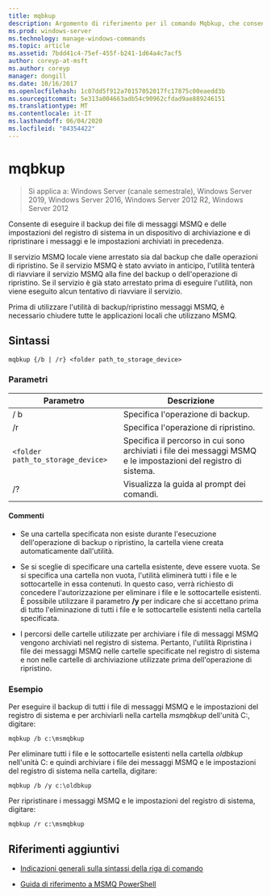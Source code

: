 ```yaml
---
title: mqbkup
description: Argomento di riferimento per il comando Mqbkup, che consente di eseguire il backup dei file di messaggi MSMQ e delle impostazioni del registro di sistema in un dispositivo di archiviazione e di ripristinare i messaggi e le impostazioni archiviati in precedenza.
ms.prod: windows-server
ms.technology: manage-windows-commands
ms.topic: article
ms.assetid: 7bdd41c4-75ef-455f-b241-1d64a4c7acf5
author: coreyp-at-msft
ms.author: coreyp
manager: dongill
ms.date: 10/16/2017
ms.openlocfilehash: 1c07dd5f912a70157052017fc17875c00eaedd3b
ms.sourcegitcommit: 5e313a004663adb54c90962cfdad9ae889246151
ms.translationtype: MT
ms.contentlocale: it-IT
ms.lasthandoff: 06/04/2020
ms.locfileid: "84354422"
---
```

# <a name="mqbkup"></a>mqbkup

> Si applica a: Windows Server (canale semestrale), Windows Server 2019, Windows Server 2016, Windows Server 2012 R2, Windows Server 2012

Consente di eseguire il backup dei file di messaggi MSMQ e delle impostazioni del registro di sistema in un dispositivo di archiviazione e di ripristinare i messaggi e le impostazioni archiviati in precedenza.

Il servizio MSMQ locale viene arrestato sia dal backup che dalle operazioni di ripristino. Se il servizio MSMQ è stato avviato in anticipo, l'utilità tenterà di riavviare il servizio MSMQ alla fine del backup o dell'operazione di ripristino. Se il servizio è già stato arrestato prima di eseguire l'utilità, non viene eseguito alcun tentativo di riavviare il servizio.

Prima di utilizzare l'utilità di backup/ripristino messaggi MSMQ, è necessario chiudere tutte le applicazioni locali che utilizzano MSMQ.

## <a name="syntax"></a>Sintassi

```
mqbkup {/b | /r} <folder path_to_storage_device>
```

### <a name="parameters"></a>Parametri

| Parametro | Descrizione |
| ------- | -------- |
| / b | Specifica l'operazione di backup. |
| /r | Specifica l'operazione di ripristino. |
| `<folder path_to_storage_device>` | Specifica il percorso in cui sono archiviati i file dei messaggi MSMQ e le impostazioni del registro di sistema. |
| /? | Visualizza la guida al prompt dei comandi. |

#### <a name="remarks"></a>Commenti

- Se una cartella specificata non esiste durante l'esecuzione dell'operazione di backup o ripristino, la cartella viene creata automaticamente dall'utilità.

- Se si sceglie di specificare una cartella esistente, deve essere vuota. Se si specifica una cartella non vuota, l'utilità eliminerà tutti i file e le sottocartelle in essa contenuti. In questo caso, verrà richiesto di concedere l'autorizzazione per eliminare i file e le sottocartelle esistenti. È possibile utilizzare il parametro **/y** per indicare che si accettano prima di tutto l'eliminazione di tutti i file e le sottocartelle esistenti nella cartella specificata.

- I percorsi delle cartelle utilizzate per archiviare i file di messaggi MSMQ vengono archiviati nel registro di sistema. Pertanto, l'utilità Ripristina i file dei messaggi MSMQ nelle cartelle specificate nel registro di sistema e non nelle cartelle di archiviazione utilizzate prima dell'operazione di ripristino.

### <a name="examples"></a>Esempio

Per eseguire il backup di tutti i file di messaggi MSMQ e le impostazioni del registro di sistema e per archiviarli nella cartella *msmqbkup* dell'unità C:, digitare:

```
mqbkup /b c:\msmqbkup
```

Per eliminare tutti i file e le sottocartelle esistenti nella cartella *oldbkup* nell'unità C: e quindi archiviare i file dei messaggi MSMQ e le impostazioni del registro di sistema nella cartella, digitare:

```
mqbkup /b /y c:\oldbkup
```

Per ripristinare i messaggi MSMQ e le impostazioni del registro di sistema, digitare:

```
mqbkup /r c:\msmqbkup
```

## <a name="additional-references"></a>Riferimenti aggiuntivi

- [Indicazioni generali sulla sintassi della riga di comando](command-line-syntax-key.md)

- [Guida di riferimento a MSMQ PowerShell](https://docs.microsoft.com/powershell/module/msmq/?view=win10-ps)
